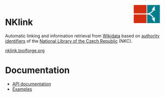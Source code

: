<img align="right" alt="NKlink Logo" width="85" height="59" src="assets/logo-85.png?raw=true">

# NKlink
Automatic linking and information retrieval from [Wikidata](https://www.wikidata.org) based on [authority identifiers](https://www.wikidata.org/wiki/Property:P691) of the [National Library of the Czech Republic](https://www.nkp.cz/) (NKC).

[nklink.toolforge.org](https://nklink.toolforge.org/)

# Documentation
- [API documentation](https://github.com/mormegil-cz/nklink/wiki/N%C3%A1vrh-API)
- [Examples](https://github.com/mormegil-cz/nklink/wiki/Testovac%C3%AD-p%C5%99%C3%ADpady)
